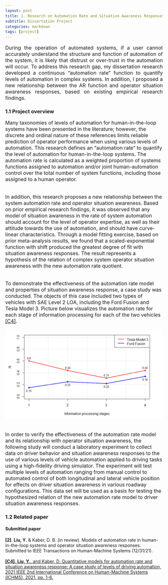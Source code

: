 ```yaml
---
layout: post
title: 1. Research on Automation Rate and Situation Awareness Responses 
subtitle: Dissertation Project
categories: markdown
tags: [project]
---
```

<font size=3>
<p style="text-align:justify; text-justify:inter-ideograph;">
During the operation of automated systems, if a user cannot accurately understand the structure and function of automation of the system, it is likely that distrust or over-trust in the automation will occur. To address this research gap, my dissertation research developed a continuous “automation rate” function to quantify levels of automation in complex  systems. In addition, I proposed a new relationship between the AR function and operator situation awareness responses, based on existing empirical research findings.
</p>
</font>

### 1.1 Project overview

<font size=3>
<p style="text-align:justify; text-justify:inter-ideograph;">

Many taxonomies of levels of automation for human-in-the-loop systems have been presented in the literature; however, the discrete and ordinal nature of these references limits reliable prediction of operator performance when using various levels of automation. This research defines an “automation rate” to quantify the level of automation for human-in-the-loop systems. The automation rate is calculated as a weighted proportion of systems functions assigned to automation and/or joint human-automation control over the total number of system functions, including those assigned to a human operator. <br/><br/>

In addition, this research proposes a new relationship between the system automation rate and operator situation awareness. Based on prior empirical research findings, it was observed that any model of situation awareness in the rate of system automation should account for the level of operator expertise, as well as their attitude towards the use of automation, and should have curve-linear characteristics. Through a model fitting exercise, based on prior meta-analysis results, we found that a scaled-exponential function with shift produced the greatest degree of fit with situation awareness responses. The result represents a hypothesis of the relation of complex system operator situation awareness with the new automation rate quotient. <br/><br/>

To demonstrate the effectiveness of the automation rate model and properties of situation awareness response, a case study was conducted. The objects of this case included two types of vehicles with SAE Level 2 LOA, including the Ford Fusion and Tesla Model 3. Picture below visualizes the automation rate for each stage of information processing for each of the two vehicles <a href="https://ieeexplore.ieee.org/document/9582630" target="_blank">[C4]</a>.<br/><br/>
<img src="/assets/images/banners/dissertation.png"/><br/><br/>

In order to verify the effectiveness of the automation rate model and its relationship with operator situation awareness, the following study will conduct a laboratory experiment to collect data on driver behavior and situation awareness responses to the use of various levels of vehicle automation applied to driving tasks using a high-fidelity driving simulator. The experiment will test multiple levels of automation ranging from manual control to automated control of both longitudinal and lateral vehicle position for effects on driver situation awareness in various roadway configurations. This data set will be used as a basis for testing the hypothesized relation of the new automation rate model to driver situation awareness responses.
</p>
</font>


### 1.2 Related paper

#### Submitted paper 

<b>[2]</b>. <b>Liu, Y.</b> & Kaber, D. B. (in review). Models of automation rate in human-in-the-loop systems and operator situation awareness responses. Submitted to IEEE Transactions on Human-Machine Systems (12/31/21).<br/><br/>
<a href="https://ieeexplore.ieee.org/document/9582630" target="_blank"><b>[C4]</b>. <b>Liu, Y.</b>. and Kaber, D. Quantitative models for automation rate and situation awareness response: A case study of levels of driving automation, 2021 IEEE 2nd International Conference on Human-Machine Systems (ICHMS), 2021, pp. 1-6.</a>


<!-- ### 1.3 Demo video -->
<!-- ![](https://youtu.be/6xAK8W69i-g) -->
